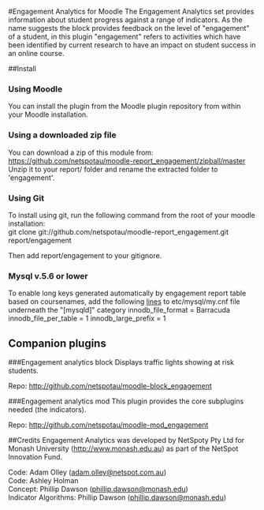#Engagement Analytics for Moodle
The Engagement Analytics set provides information about student progress against a range of indicators. As the name suggests the block provides feedback on the level of "engagement" of a student, in this plugin "engagement" refers to activities which have been identified by current research to have an impact on student success in an online course.

##Install
### Using Moodle
You can install the plugin from the Moodle plugin repository from within your Moodle installation.
### Using a downloaded zip file
You can download a zip of this module from: https://github.com/netspotau/moodle-report_engagement/zipball/master  
Unzip it to your report/ folder and rename the extracted folder to 'engagement'.
### Using Git
To install using git, run the following command from the root of your moodle installation:  
git clone git://github.com/netspotau/moodle-report_engagement.git report/engagement  

Then add report/engagement to your gitignore.
### Mysql v.5.6 or lower
To enable long keys generated automatically by engagement report table based on coursenames, add the following [lines](https://stackoverflow.com/questions/43379717/how-to-enable-large-index-in-mariadb-10) to etc/mysql/my.cnf file underneath the "[mysqld]" category 
innodb_file_format   = Barracuda
innodb_file_per_table  = 1 
innodb_large_prefix = 1 

## Companion plugins

###Engagement analytics block
Displays traffic lights showing at risk students.

Repo: http://github.com/netspotau/moodle-block_engagement

###Engagement analytics mod
This plugin provides the core subplugins needed (the indicators).

Repo: http://github.com/netspotau/moodle-mod_engagement

##Credits
Engagement Analytics was developed by NetSpoty Pty Ltd for Monash University (http://www.monash.edu.au) as part of the NetSpot Innovation Fund.

Code: Adam Olley (adam.olley@netspot.com.au)  
Code: Ashley Holman  
Concept: Phillip Dawson (phillip.dawson@monash.edu)  
Indicator Algorithms: Phillip Dawson (phillip.dawson@monash.edu)
